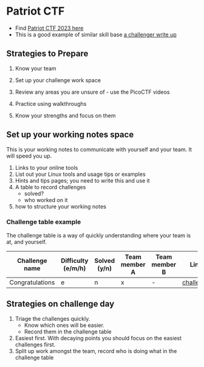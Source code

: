 # Patriot CTF

- Find [Patriot CTF 2023 here](https://github.com/MasonCompetitiveCyber/PatriotCTF2023)
- This is a good example of similar skill base [a challenger write up](https://d-c4ptain.github.io/posts/PatriotCTF-2023-writeup/)

## Strategies to Prepare


1. Know your team
1. Set up your challenge work space

1. Review any areas you are unsure of - use the PicoCTF videos
1. Practice using walkthroughs
1. Know your strengths and focus on them

## Set up your working notes space

This is your working notes to communicate with yourself and your team. It will speed you up.

1. Links to your online tools
1. List out your Linux tools and usage tips or examples
1. Hints and tips pages; you need to write this and use it
1. A table to record challenges
   - solved?
   - who worked on it
1. how to structure your working notes

### Challenge table example

The challenge table is a way of quickly understanding where your team is at, and yourself.

| Challenge name | Difficulty (e/m/h) |  Solved (y/n) | Team member A | Team member B | Link | 
|---|---|---|---|---|---|
|Congratulations| e| n| x| - | [challenge](https://github.com/MasonCompetitiveCyber/PatriotCTF2023/tree/main/Forensics/congratulations) |


## Strategies on challenge day

1. Triage the challenges quickly. 
    - Know which ones will be easier.
    - Record them in the challenge table 
1. Easiest first. With decaying points you should focus on the easiest challenges first.
1. Split up work amongst the team, record who is doing what in the challenge table




